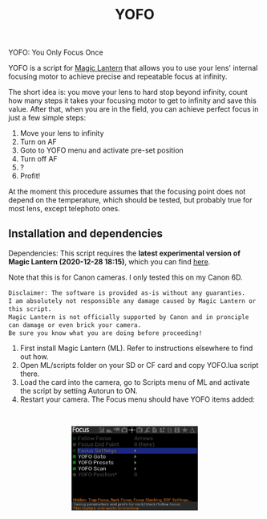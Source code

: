 <br/>
<h1 align="center">YOFO</h1>
<br/>

YOFO: You Only Focus Once

YOFO is a script for [Magic Lantern](https://www.magiclantern.fm/) that allows you to use your lens' internal focusing motor to achieve precise and repeatable focus at infinity.

The short idea is: you move your lens to hard stop beyond infinity, count how many steps it takes your focusing motor to get to infinity and save this value. After that, when you are in the field, you can achieve perfect focus in just a few simple steps:

1. Move your lens to infinity
2. Turn on AF
2. Goto to YOFO menu and activate pre-set position
3. Turn off AF
4. ?
5. Profit!

At the moment this procedure assumes that the focusing point does not depend on the temperature, which should be tested, but probably true for most lens, except telephoto ones.

## Installation and dependencies

Dependencies: This script requires the **latest experimental version of Magic Lantern (2020-12-28 18:15)**, which you can find [here](https://builds.magiclantern.fm/experiments.html).

Note that this is for Canon cameras. I only tested this on my Canon 6D.

    Disclaimer: The software is provided as-is without any guaranties.
    I am absolutely not responsible any damage caused by Magic Lantern or this script.
    Magic Lantern is not officially supported by Canon and in pronciple can damage or even brick your camera.
    Be sure you know what you are doing before proceeding!

1. First install Magic Lantern (ML). Refer to instructions elsewhere to find out how.
2. Open ML/scripts folder on your SD or CF card and copy YOFO.lua script there.
3. Load the card into the camera, go to Scripts menu of ML and activate the script by setting Autorun to ON.
4. Restart your camera. The Focus menu should have YOFO items added:

<br/>
<p align="center">
    <img width="50%" src="https://github.com/nekitmm/YOFO/blob/main/screenshots/VRAM10.jpg" alt="YOFO installed into Focus menu">
</p>
<br/>